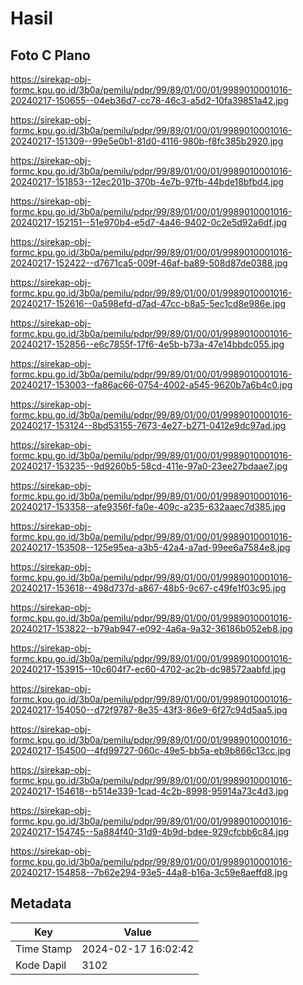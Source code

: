 # Hasil

## Foto C Plano

https://sirekap-obj-formc.kpu.go.id/3b0a/pemilu/pdpr/99/89/01/00/01/9989010001016-20240217-150655--04eb36d7-cc78-46c3-a5d2-10fa39851a42.jpg

https://sirekap-obj-formc.kpu.go.id/3b0a/pemilu/pdpr/99/89/01/00/01/9989010001016-20240217-151309--99e5e0b1-81d0-4116-980b-f8fc385b2920.jpg

https://sirekap-obj-formc.kpu.go.id/3b0a/pemilu/pdpr/99/89/01/00/01/9989010001016-20240217-151853--12ec201b-370b-4e7b-97fb-44bde18bfbd4.jpg

https://sirekap-obj-formc.kpu.go.id/3b0a/pemilu/pdpr/99/89/01/00/01/9989010001016-20240217-152151--51e970b4-e5d7-4a46-9402-0c2e5d92a6df.jpg

https://sirekap-obj-formc.kpu.go.id/3b0a/pemilu/pdpr/99/89/01/00/01/9989010001016-20240217-152422--d7671ca5-009f-46af-ba89-508d87de0388.jpg

https://sirekap-obj-formc.kpu.go.id/3b0a/pemilu/pdpr/99/89/01/00/01/9989010001016-20240217-152616--0a598efd-d7ad-47cc-b8a5-5ec1cd8e986e.jpg

https://sirekap-obj-formc.kpu.go.id/3b0a/pemilu/pdpr/99/89/01/00/01/9989010001016-20240217-152856--e6c7855f-17f6-4e5b-b73a-47e14bbdc055.jpg

https://sirekap-obj-formc.kpu.go.id/3b0a/pemilu/pdpr/99/89/01/00/01/9989010001016-20240217-153003--fa86ac66-0754-4002-a545-9620b7a6b4c0.jpg

https://sirekap-obj-formc.kpu.go.id/3b0a/pemilu/pdpr/99/89/01/00/01/9989010001016-20240217-153124--8bd53155-7673-4e27-b271-0412e9dc97ad.jpg

https://sirekap-obj-formc.kpu.go.id/3b0a/pemilu/pdpr/99/89/01/00/01/9989010001016-20240217-153235--9d9260b5-58cd-411e-97a0-23ee27bdaae7.jpg

https://sirekap-obj-formc.kpu.go.id/3b0a/pemilu/pdpr/99/89/01/00/01/9989010001016-20240217-153358--afe9356f-fa0e-409c-a235-632aaec7d385.jpg

https://sirekap-obj-formc.kpu.go.id/3b0a/pemilu/pdpr/99/89/01/00/01/9989010001016-20240217-153508--125e95ea-a3b5-42a4-a7ad-99ee6a7584e8.jpg

https://sirekap-obj-formc.kpu.go.id/3b0a/pemilu/pdpr/99/89/01/00/01/9989010001016-20240217-153618--498d737d-a867-48b5-9c67-c49fe1f03c95.jpg

https://sirekap-obj-formc.kpu.go.id/3b0a/pemilu/pdpr/99/89/01/00/01/9989010001016-20240217-153822--b79ab947-e092-4a6a-9a32-36186b052eb8.jpg

https://sirekap-obj-formc.kpu.go.id/3b0a/pemilu/pdpr/99/89/01/00/01/9989010001016-20240217-153915--10c604f7-ec60-4702-ac2b-dc98572aabfd.jpg

https://sirekap-obj-formc.kpu.go.id/3b0a/pemilu/pdpr/99/89/01/00/01/9989010001016-20240217-154050--d72f9787-8e35-43f3-86e9-6f27c94d5aa5.jpg

https://sirekap-obj-formc.kpu.go.id/3b0a/pemilu/pdpr/99/89/01/00/01/9989010001016-20240217-154500--4fd99727-060c-49e5-bb5a-eb9b866c13cc.jpg

https://sirekap-obj-formc.kpu.go.id/3b0a/pemilu/pdpr/99/89/01/00/01/9989010001016-20240217-154618--b514e339-1cad-4c2b-8998-95914a73c4d3.jpg

https://sirekap-obj-formc.kpu.go.id/3b0a/pemilu/pdpr/99/89/01/00/01/9989010001016-20240217-154745--5a884f40-31d9-4b9d-bdee-929cfcbb6c84.jpg

https://sirekap-obj-formc.kpu.go.id/3b0a/pemilu/pdpr/99/89/01/00/01/9989010001016-20240217-154858--7b62e294-93e5-44a8-b16a-3c59e8aeffd8.jpg


## Metadata

| Key        | Value               |
| ---------- | ------------------- |
| Time Stamp | 2024-02-17 16:02:42 |
| Kode Dapil | 3102                |



